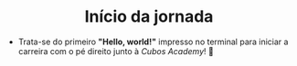 <h1 align="center"> Início da jornada </h1>


* Trata-se do primeiro <strong>"Hello, world!"</strong> impresso no terminal para iniciar a carreira com o pé direito junto à <i>Cubos Academy</i>! :tada:
